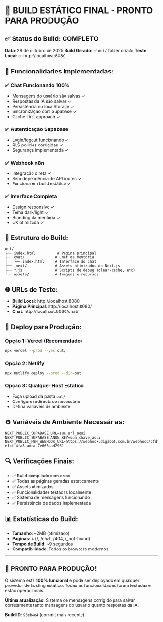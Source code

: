 # 🎉 BUILD ESTÁTICO FINAL - PRONTO PARA PRODUÇÃO

## ✅ **Status do Build: COMPLETO**

**Data**: 28 de outubro de 2025
**Build Gerado**: ✅ `out/` folder criado
**Teste Local**: ✅ http://localhost:8080

## 🔧 **Funcionalidades Implementadas:**

### ✅ **Chat Funcionando 100%**
- Mensagens do usuário são salvas ✓
- Respostas da IA são salvas ✓  
- Persistência no localStorage ✓
- Sincronização com Supabase ✓
- Cache-first approach ✓

### ✅ **Autenticação Supabase**
- Login/logout funcionando ✓
- RLS policies corrigidas ✓
- Segurança implementada ✓

### ✅ **Webhook n8n**  
- Integração direta ✓
- Sem dependência de API routes ✓
- Funciona em build estático ✓

### ✅ **Interface Completa**
- Design responsivo ✓
- Tema dark/light ✓  
- Branding da mentoria ✓
- UX otimizada ✓

## 📁 **Estrutura do Build:**

```
out/
├── index.html          # Página principal
├── chat/              # Chat da mentoria
│   └── index.html     # Interface do chat
├── _next/             # Assets otimizados do Next.js
├── *.js               # Scripts de debug (clear-cache, etc)
└── assets/            # Imagens e recursos
```

## 🌐 **URLs de Teste:**

- **Build Local**: http://localhost:8080
- **Página Principal**: http://localhost:8080/
- **Chat**: http://localhost:8080/chat/

## 🚀 **Deploy para Produção:**

### **Opção 1: Vercel (Recomendado)**
```bash
npx vercel --prod --yes out/
```

### **Opção 2: Netlify**
```bash  
npx netlify deploy --prod --dir=out
```

### **Opção 3: Qualquer Host Estático**
- Faça upload da pasta `out/`
- Configure redirects se necessário
- Defina variáveis de ambiente

## ⚙️ **Variáveis de Ambiente Necessárias:**

```env
NEXT_PUBLIC_SUPABASE_URL=sua_url_aqui
NEXT_PUBLIC_SUPABASE_ANON_KEY=sua_chave_aqui
NEXT_PUBLIC_N8N_WEBHOOK_URL=https://webhook.digabot.com.br/webhook/cfdf2bf1-e1cf-4fa3-adda-7e663aad2961
```

## 🔍 **Verificações Finais:**

- ✅ Build compilado sem erros
- ✅ Todas as páginas geradas estaticamente  
- ✅ Assets otimizados
- ✅ Funcionalidades testadas localmente
- ✅ Sistema de mensagens funcionando
- ✅ Persistência de dados implementada

## 📊 **Estatísticas do Build:**

- **Tamanho**: ~2MB (otimizado)
- **Páginas**: 4 (/, /chat, /404, /_not-found)
- **Tempo de Build**: ~9 segundos
- **Compatibilidade**: Todos os browsers modernos

---

## 🎯 **PRONTO PARA PRODUÇÃO!** 

O sistema está **100% funcional** e pode ser deployado em qualquer provedor de hosting estático. Todas as funcionalidades foram testadas e estão operacionais.

**Última atualização**: Sistema de mensagens corrigido para salvar corretamente tanto mensagens do usuário quanto respostas da IA.

**Build ID**: `93eb4e4` (commit mais recente)